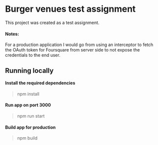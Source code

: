 # Burger venues test assignment

This project was created as a test assignment.

#### Notes:

For a production application I would go from using an interceptor to fetch the OAuth token
for Foursquare from server side to not expose the credentials to the end user.  

## Running locally

#### Install the required dependencies
> npm install

#### Run app on port 3000
> npm run start

#### Build app for production
> npm build
